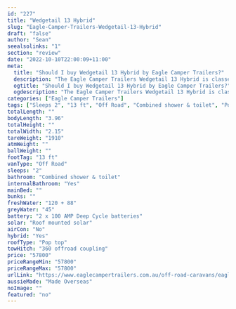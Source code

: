 ```yaml
---
id: "227"
title: "Wedgetail 13 Hybrid"
slug: "Eagle-Camper-Trailers-Wedgetail-13-Hybrid"
draft: "false"
author: "Sean"
seealsolinks: "1"
section: "review"
date: "2022-10-10T22:00:09+11:00"
meta:
  title: "Should I buy Wedgetail 13 Hybrid by Eagle Camper Trailers?"
  description: "The Eagle Camper Trailers Wedgetail 13 Hybrid is classed as Off Road, and sleeps 2 people. It is Made Overseas and comes in at 13 ft. It generally has Combined shower & toilet."
  ogtitle: "Should I buy Wedgetail 13 Hybrid by Eagle Camper Trailers?"
  ogdescription: "The Eagle Camper Trailers Wedgetail 13 Hybrid is classed as Off Road, and sleeps 2 people. It is Made Overseas and comes in at 13 ft. It generally has Combined shower & toilet."
categories: ["Eagle Camper Trailers"]
tags: ["Sleeps 2", "13 ft", "Off Road", "Combined shower & toilet", "Pop top", "50 - 60k"]
totalLength: ""
bodyLength: "3.96"
totalHeight: ""
totalWidth: "2.15"
tareWeight: "1910"
atmWeight: ""
ballWeight: ""
footTag: "13 ft"
vanType: "Off Road"
sleeps: "2"
bathroom: "Combined shower & toilet"
internalBathroom: "Yes"
mainBed: ""
bunks: ""
freshWater: "120 + 88"
greyWater: "45"
battery: "2 x 100 AMP Deep Cycle batteries"
solar: "Roof mounted solar"
airCon: "No"
hybrid: "Yes"
roofType: "Pop top"
towHitch: "360 offroad coupling"
price: "57800"
priceRangeMin: "57800"
priceRangeMax: "57800"
urlLink: "https://www.eaglecampertrailers.com.au/off-road-caravans/eagle-wedgetail-13-hybrid-caravan/"
aussieMade: "Made Overseas"
noImage: ""
featured: "no"
---
```

